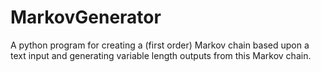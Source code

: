 # MarkovGenerator
A python program for creating a (first order) Markov chain based upon a text input and generating variable length outputs from this Markov chain.

